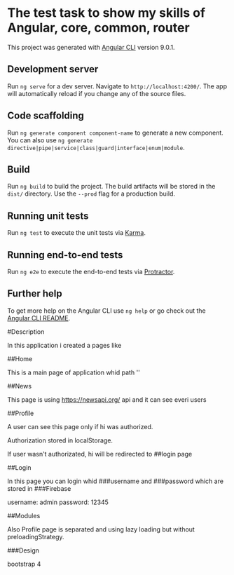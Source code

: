 # The test task to show my skills of Angular, core, common, router
This project was generated with [Angular CLI](https://github.com/angular/angular-cli) version 9.0.1.

## Development server

Run `ng serve` for a dev server. Navigate to `http://localhost:4200/`. The app will automatically reload if you change any of the source files.

## Code scaffolding

Run `ng generate component component-name` to generate a new component. You can also use `ng generate directive|pipe|service|class|guard|interface|enum|module`.

## Build

Run `ng build` to build the project. The build artifacts will be stored in the `dist/` directory. Use the `--prod` flag for a production build.

## Running unit tests

Run `ng test` to execute the unit tests via [Karma](https://karma-runner.github.io).

## Running end-to-end tests

Run `ng e2e` to execute the end-to-end tests via [Protractor](http://www.protractortest.org/).

## Further help

To get more help on the Angular CLI use `ng help` or go check out the [Angular CLI README](https://github.com/angular/angular-cli/blob/master/README.md).

#Description 

In this application i created a pages like 

##Home

This is a main page of application whid path ''

##News

This page is using https://newsapi.org/ api and it can see everi users

##Profile

A user can see this page only if hi was authorized.

Authorization stored in localStorage.

If user wasn't authorizated, hi will be redirected to ##login page

##Login

In this page you can login whid ###username and ###password which are stored in ###Firebase

username: admin
password: 12345

##Modules

Also Profile page is separated and using lazy loading  but without preloadingStrategy.

###Design 

bootstrap 4
